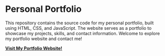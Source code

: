 # Personal Portfolio

This repository contains the source code for my personal portfolio, built using HTML, CSS, and JavaScript. The website serves as a portfolio to showcase my projects, skills, and contact information.
Welcome to explore my portfolio website and contact me!

**[Visit My Portfolio Website!](https://hanktchen18.github.io)**
